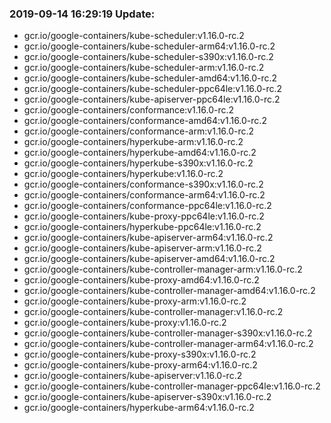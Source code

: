 ### 2019-09-14 16:29:19 Update:

- gcr.io/google-containers/kube-scheduler:v1.16.0-rc.2
- gcr.io/google-containers/kube-scheduler-arm64:v1.16.0-rc.2
- gcr.io/google-containers/kube-scheduler-s390x:v1.16.0-rc.2
- gcr.io/google-containers/kube-scheduler-arm:v1.16.0-rc.2
- gcr.io/google-containers/kube-scheduler-amd64:v1.16.0-rc.2
- gcr.io/google-containers/kube-scheduler-ppc64le:v1.16.0-rc.2
- gcr.io/google-containers/kube-apiserver-ppc64le:v1.16.0-rc.2
- gcr.io/google-containers/conformance:v1.16.0-rc.2
- gcr.io/google-containers/conformance-amd64:v1.16.0-rc.2
- gcr.io/google-containers/conformance-arm:v1.16.0-rc.2
- gcr.io/google-containers/hyperkube-arm:v1.16.0-rc.2
- gcr.io/google-containers/hyperkube-amd64:v1.16.0-rc.2
- gcr.io/google-containers/hyperkube-s390x:v1.16.0-rc.2
- gcr.io/google-containers/hyperkube:v1.16.0-rc.2
- gcr.io/google-containers/conformance-s390x:v1.16.0-rc.2
- gcr.io/google-containers/conformance-arm64:v1.16.0-rc.2
- gcr.io/google-containers/conformance-ppc64le:v1.16.0-rc.2
- gcr.io/google-containers/kube-proxy-ppc64le:v1.16.0-rc.2
- gcr.io/google-containers/hyperkube-ppc64le:v1.16.0-rc.2
- gcr.io/google-containers/kube-apiserver-arm64:v1.16.0-rc.2
- gcr.io/google-containers/kube-apiserver-arm:v1.16.0-rc.2
- gcr.io/google-containers/kube-apiserver-amd64:v1.16.0-rc.2
- gcr.io/google-containers/kube-controller-manager-arm:v1.16.0-rc.2
- gcr.io/google-containers/kube-proxy-amd64:v1.16.0-rc.2
- gcr.io/google-containers/kube-controller-manager-amd64:v1.16.0-rc.2
- gcr.io/google-containers/kube-proxy-arm:v1.16.0-rc.2
- gcr.io/google-containers/kube-controller-manager:v1.16.0-rc.2
- gcr.io/google-containers/kube-proxy:v1.16.0-rc.2
- gcr.io/google-containers/kube-controller-manager-s390x:v1.16.0-rc.2
- gcr.io/google-containers/kube-controller-manager-arm64:v1.16.0-rc.2
- gcr.io/google-containers/kube-proxy-s390x:v1.16.0-rc.2
- gcr.io/google-containers/kube-proxy-arm64:v1.16.0-rc.2
- gcr.io/google-containers/kube-apiserver:v1.16.0-rc.2
- gcr.io/google-containers/kube-controller-manager-ppc64le:v1.16.0-rc.2
- gcr.io/google-containers/kube-apiserver-s390x:v1.16.0-rc.2
- gcr.io/google-containers/hyperkube-arm64:v1.16.0-rc.2
